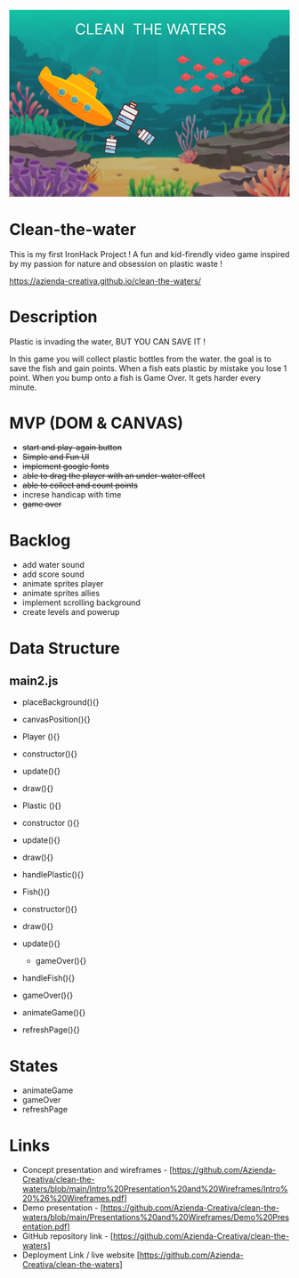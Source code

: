 ![](img/head-img.png)

# Clean-the-water

This is my first IronHack Project ! A fun and kid-firendly video game inspired by my passion for nature and obsession on plastic waste !

https://azienda-creativa.github.io/clean-the-waters/

# Description

Plastic is invading the water, BUT YOU CAN SAVE IT !

In this game you will collect plastic bottles from the water. the goal is to save the fish and gain points.
When a fish eats plastic by mistake you lose 1 point.
When you bump onto a fish is Game Over.
It gets harder every minute.

# MVP (DOM & CANVAS)

- ~~start and play-again button~~
- ~~Simple and Fun UI~~
- ~~implement google fonts~~
- a~~ble to drag the player with an under-water effect~~
- ~~able to collect and count points~~
- increse handicap with time
- ~~game over~~

# Backlog

- add water sound
- add score sound
- animate sprites player
- animate sprites allies
- implement scrolling background
- create levels and powerup

# Data Structure

## main2.js

- placeBackground(){}
- canvasPosition(){}

- Player (){}
- constructor(){}
- update(){}
- draw(){}

- Plastic (){}
- constructor (){}
- update(){}
- draw(){}

- handlePlastic(){}

- Fish(){}
- constructor(){}
- draw(){}
- update(){}

  - gameOver(){}

- handleFish(){}
- gameOver(){}
- animateGame(){}
- refreshPage(){}

# States

- animateGame
- gameOver
- refreshPage

# Links

- Concept presentation and wireframes - [https://github.com/Azienda-Creativa/clean-the-waters/blob/main/Intro%20Presentation%20and%20Wireframes/Intro%20%26%20Wireframes.pdf]
- Demo presentation - [https://github.com/Azienda-Creativa/clean-the-waters/blob/main/Presentations%20and%20Wireframes/Demo%20Presentation.pdf]
- GitHub repository link - [https://github.com/Azienda-Creativa/clean-the-waters]
- Deployment Link / live website [https://github.com/Azienda-Creativa/clean-the-waters]
